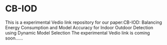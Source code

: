 # CB-IOD
This is a experimental Vedio link repository for our paper:CB-IOD: Balancing Energy Consumption and Model Accuracy for Indoor Outdoor Detection using Dynamic Model Selection
The experimental Vedio link is coming soon……
